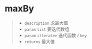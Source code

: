 # maxBy

> - `description` 求最大值
> - `param` `list` 要迭代数组
> - `param` `itteratee` 迭代函数 / `key`
> - `returns` 最大值
